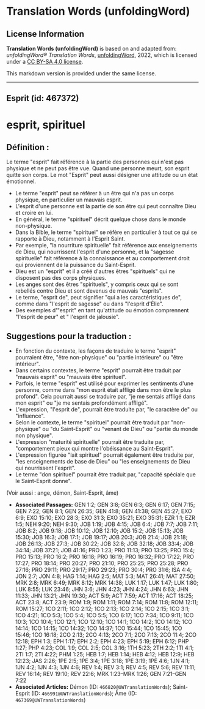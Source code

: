 # Translation Words (unfoldingWord)

## License Information

**Translation Words (unfoldingWord)** is based on and adapted from: _unfoldingWord® Translation Words_, [unfoldingWord](https://unfoldingword.org/utw), 2022, which is licensed under a [CC BY-SA 4.0 license](https://creativecommons.org/licenses/by-sa/4.0/legalcode.en).

This markdown version is provided under the same license.



--------------------------------

## Esprit (id: 467372)

esprit, spirituel
=================

Définition :
------------

Le terme "esprit" fait référence à la partie des personnes qui n'est pas physique et ne peut pas être vue. Quand une personne meurt, son esprit quitte son corps. Le mot "Esprit" peut aussi désigner une attitude ou un état émotionnel.

* Le terme "esprit" peut se référer à un être qui n'a pas un corps physique, en particulier un mauvais esprit.
* L'esprit d'une personne est la partie de son être qui peut connaître Dieu et croire en lui.
* En général, le terme "spirituel" décrit quelque chose dans le monde non\-physique.
* Dans la Bible, le terme "spirituel" se réfère en particulier à tout ce qui se rapporte à Dieu, notamment à l'Esprit Saint.
* Par exemple, "la nourriture spirituelle" fait référence aux enseignements de Dieu, qui nourrissent l'esprit d'une personne, et la "sagesse spirituelle" fait référence à la connaissance et au comportement droit qui proviennent de la puissance du Saint\-Esprit.
* Dieu est un "esprit" et il a créé d'autres êtres "spirituels" qui ne disposent pas des corps physiques.
* Les anges sont des êtres "spirituels", y compris ceux qui se sont rebellés contre Dieu et sont devenus de mauvais "esprits".
* Le terme, "esprit de", peut signifier "qui a les caractéristiques de", comme dans "l'esprit de sagesse" ou dans "l'esprit d'Élie".
* Des exemples d'"esprit" en tant qu'attitude ou émotion comprennent "l'esprit de peur" et " l'esprit de jalousie".

Suggestions pour la traduction :
--------------------------------

* En fonction du contexte, les façons de traduire le terme "esprit" pourraient être, "être non\-physique" ou "partie intérieure" ou "être intérieur".
* Dans certains contextes, le terme "esprit" pourrait être traduit par "mauvais esprit" ou "mauvais être spirituel".
* Parfois, le terme "esprit" est utilisé pour exprimer les sentiments d'une personne, comme dans "mon esprit était affligé dans mon être le plus profond". Cela pourrait aussi se traduire par, "je me sentais affligé dans mon esprit" ou "je me sentais profondément affligé".
* L'expression, "l'esprit de", pourrait être traduite par, "le caractère de" ou "influence".
* Selon le contexte, le terme "spirituel" pourrait être traduit par "non\-physique" ou "du Saint\-Esprit" ou "venant de Dieu" ou "partie du monde non physique".
* L'expression "maturité spirituelle" pourrait être traduite par, "comportement pieux qui montre l'obéissance au Saint\-Esprit".
* L'expression figurée "lait spirituel" pourrait également être traduite par, "les enseignements de base de Dieu" ou "les enseignements de Dieu qui nourrissent l'esprit".
* Le terme "don spirituel" pourrait être traduit par, "capacité spéciale que le Saint\-Esprit donne".

(Voir aussi : ange, démon, Saint\-Esprit, âme)

* **Associated Passages:** GEN 1:2; GEN 3:8; GEN 6:3; GEN 6:17; GEN 7:15; GEN 7:22; GEN 8:1; GEN 26:35; GEN 41:8; GEN 41:38; GEN 45:27; EXO 6:9; EXO 15:10; EXO 28:3; EXO 31:3; EXO 35:21; EXO 35:31; EZR 1:1; EZR 1:5; NEH 9:20; NEH 9:30; JOB 1:19; JOB 4:15; JOB 6:4; JOB 7:7; JOB 7:11; JOB 8:2; JOB 9:18; JOB 10:12; JOB 12:10; JOB 15:2; JOB 15:13; JOB 15:30; JOB 16:3; JOB 17:1; JOB 19:17; JOB 20:3; JOB 21:4; JOB 21:18; JOB 26:13; JOB 27:3; JOB 30:22; JOB 32:8; JOB 32:18; JOB 33:4; JOB 34:14; JOB 37:21; JOB 41:16; PRO 1:23; PRO 11:13; PRO 13:25; PRO 15:4; PRO 15:13; PRO 16:2; PRO 16:18; PRO 16:19; PRO 16:32; PRO 17:22; PRO 17:27; PRO 18:14; PRO 20:27; PRO 21:10; PRO 25:25; PRO 25:28; PRO 27:16; PRO 29:11; PRO 29:17; PRO 29:23; PRO 30:4; PRO 31:6; ISA 4:4; JON 2:7; JON 4:8; HAG 1:14; HAG 2:5; MAT 5:3; MAT 26:41; MAT 27:50; MRK 2:8; MRK 6:49; MRK 8:12; MRK 14:38; LUK 1:17; LUK 1:47; LUK 1:80; LUK 8:55; LUK 23:46; JHN 3:6; JHN 4:23; JHN 4:24; JHN 6:63; JHN 11:33; JHN 13:21; JHN 19:30; ACT 5:9; ACT 7:59; ACT 17:16; ACT 18:25; ACT 23:8; ACT 23:9; ROM 1:9; ROM 1:11; ROM 7:14; ROM 11:8; ROM 12:11; ROM 15:27; 1CO 2:11; 1CO 2:12; 1CO 2:13; 1CO 2:14; 1CO 2:15; 1CO 3:1; 1CO 4:21; 1CO 5:3; 1CO 5:4; 1CO 5:5; 1CO 6:17; 1CO 7:34; 1CO 9:11; 1CO 10:3; 1CO 10:4; 1CO 12:1; 1CO 12:10; 1CO 14:1; 1CO 14:2; 1CO 14:12; 1CO 14:14; 1CO 14:15; 1CO 14:32; 1CO 14:37; 1CO 15:44; 1CO 15:45; 1CO 15:46; 1CO 16:18; 2CO 2:13; 2CO 4:13; 2CO 7:1; 2CO 7:13; 2CO 11:4; 2CO 12:18; EPH 1:3; EPH 1:17; EPH 2:2; EPH 4:23; EPH 5:19; EPH 6:12; PHP 1:27; PHP 4:23; COL 1:9; COL 2:5; COL 3:16; 1TH 5:23; 2TH 2:2; 1TI 4:1; 2TI 1:7; 2TI 4:22; PHM 1:25; HEB 1:7; HEB 1:14; HEB 4:12; HEB 12:9; HEB 12:23; JAS 2:26; 1PE 2:5; 1PE 3:4; 1PE 3:18; 1PE 3:19; 1PE 4:6; 1JN 4:1; 1JN 4:2; 1JN 4:3; 1JN 4:6; REV 1:4; REV 3:1; REV 4:5; REV 5:6; REV 11:11; REV 16:14; REV 19:10; REV 22:6; MRK 1:23–MRK 1:26; GEN 7:21–GEN 7:22
* **Associated Articles:** Démon (ID: `466820@UWTranslationWords`); Saint-Esprit (ID: `466991@UWTranslationWords`); Âme (ID: `467369@UWTranslationWords`)

